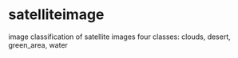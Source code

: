 # satelliteimage
image classification of satellite images
four classes: clouds, desert, green_area, water
